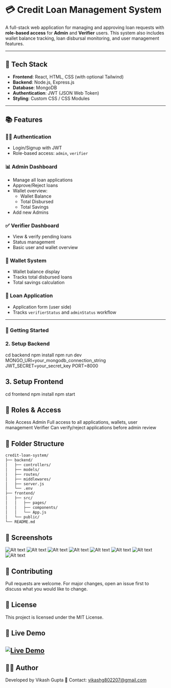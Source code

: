 # 💳 Credit Loan Management System

A full-stack web application for managing and approving loan requests with **role-based access** for **Admin** and **Verifier** users. This system also includes wallet balance tracking, loan disbursal monitoring, and user management features.

---

## 🔧 Tech Stack

- **Frontend**: React, HTML, CSS (with optional Tailwind)
- **Backend**: Node.js, Express.js
- **Database**: MongoDB
- **Authentication**: JWT (JSON Web Token)
- **Styling**: Custom CSS / CSS Modules

---

## 📚 Features

### 🧑‍💻 Authentication
- Login/Signup with JWT
- Role-based access: `admin`, `verifier`

### 📊 Admin Dashboard
- Manage all loan applications
- Approve/Reject loans
- Wallet overview:
  - Wallet Balance
  - Total Disbursed
  - Total Savings
- Add new Admins

### ✅ Verifier Dashboard
- View & verify pending loans
- Status management
- Basic user and wallet overview

### 💼 Wallet System
- Wallet balance display
- Tracks total disbursed loans
- Total savings calculation

### 📝 Loan Application
- Application form (user side)
- Tracks `verifierStatus` and `adminStatus` workflow

---

### 🚀 Getting Started

### 2. Setup Backend
cd backend
npm install
npm run dev
MONGO_URI=your_mongodb_connection_string
JWT_SECRET=your_secret_key
PORT=8000
## 3. Setup Frontend
cd frontend
npm install
npm start
## 🔑 Roles & Access
Role	Access
Admin	Full access to all applications, wallets, user management
Verifier	Can verify/reject applications before admin review
## 📁 Folder Structure
```bash
credit-loan-system/
├── backend/
│   ├── controllers/
│   ├── models/
│   ├── routes/
│   ├── middlewares/
│   ├── server.js
│   └── .env
├── frontend/
│   ├── src/
│   │   ├── pages/
│   │   ├── components/
│   │   └── App.js
│   └── public/
└── README.md
```
## 📸 Screenshots
![Alt text](https://github.com/vik802207/credit-loan-system/blob/master/img/Screenshot%20(334).png?raw=true)
![Alt text](https://github.com/vik802207/credit-loan-system/blob/master/img/Screenshot%20(340).png?raw=true)
![Alt text](https://github.com/vik802207/credit-loan-system/blob/master/img/Screenshot%20(341).png?raw=true)
![Alt text](https://github.com/vik802207/credit-loan-system/blob/master/img/Screenshot%20(342).png?raw=true)
![Alt text](https://github.com/vik802207/credit-loan-system/blob/master/img/Screenshot%20(335).png?raw=true)
![Alt text](https://github.com/vik802207/credit-loan-system/blob/master/img/Screenshot%20(336).png?raw=true)
![Alt text](https://github.com/vik802207/credit-loan-system/blob/master/img/Screenshot%20(337).png?raw=true)
![Alt text](https://github.com/vik802207/credit-loan-system/blob/master/img/Screenshot%20(338).png?raw=true)


## 🤝 Contributing
Pull requests are welcome. For major changes, open an issue first to discuss what you would like to change.

## 📜 License
This project is licensed under the MIT License.
## 🔗 Live Demo
## [![Live Demo](https://img.shields.io/badge/Live-Demo-brightgreen?style=for-the-badge)](https://magical-cat-74ec58.netlify.app/)

## 👨‍💻 Author
Developed by Vikash Gupta
📧 Contact: vikashg802207@gmail.com


